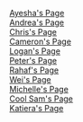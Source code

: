 [Ayesha's Page](https://techambassadors-ggc.github.io/MACK/code/TAP_Expo/ayesha.html)<br/>
[Andrea's Page](https://techambassadors-ggc.github.io/MACK/code/TAP_Expo/Andrea.html)<br/>
[Chris's Page](https://techambassadors-ggc.github.io/MACK/code/TAP_Expo/chris.html)<br/>
[Cameron's Page](https://techambassadors-ggc.github.io/MACK/code/TAP_Expo/Cameron.html)<br/>
[Logan's Page](https://techambassadors-ggc.github.io/MACK/code/TAP_Expo/logan.html)<br/>
[Peter's Page](https://techambassadors-ggc.github.io/MACK/code/TAP_Expo/Peter.html)<br/>
[Rahaf's Page](https://techambassadors-ggc.github.io/MACK/code/TAP_Expo/Rahaf.html)<br/>
[Wei's Page](https://techambassadors-ggc.github.io/MACK/code/TAP_Expo/wj.html)<br/>
[Michelle's Page](https://techambassadors-ggc.github.io/MACK/code/TAP_Expo/Michelle.html)<br/>
[Cool Sam's Page](https://techambassadors-ggc.github.io/MACK/code/TAP_Expo/coolsam.html)<br/>
[Katiera's Page](https://techambassadors-ggc.github.io/MACK/code/TAP_Expo/katiera.html)<br/>

